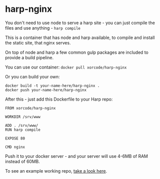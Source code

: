 harp-nginx
==================

You don't need to use node to serve a harp site - you can just compile the files and use anything - `harp compile`

This is a container that has node and harp available, to compile and install the static site, that nginx serves.

On top of node and harp a few common gulp packages are included to provide a build pipeline.

You can use our container: `docker pull xorcode/harp-nginx`

Or you can build your own:

```
docker build -t your-name-here/harp-nginx .
docker push your-name-here/harp-nginx
```

After this - just add this Dockerfile to your Harp repo:

```
FROM xorcode/harp-nginx

WORKDIR /srv/www

ADD . /srv/www/
RUN harp compile

EXPOSE 80

CMD nginx
```

Push it to your docker server - and your server will use 4-6MB of RAM instead of 60MB.

To see an example working repo, [take a look here](https://github.com/octohost/harp).
